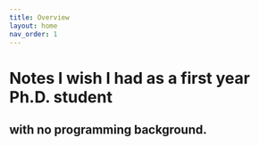 ```yaml
---
title: Overview
layout: home
nav_order: 1
---
```


# Notes I wish I had as a first year Ph.D. student

## with no programming background.